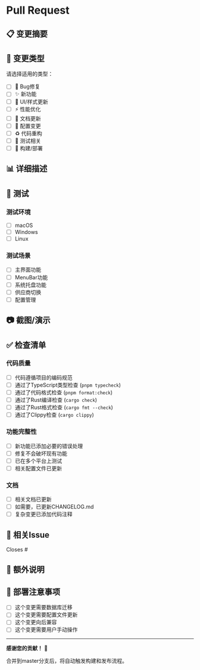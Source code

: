 # Pull Request

## 📋 变更摘要

<!-- 简要描述这个PR的目的和主要变更 -->

## 🔧 变更类型

请选择适用的类型：

- [ ] 🐛 Bug修复
- [ ] ✨ 新功能
- [ ] 💄 UI/样式更新
- [ ] ⚡️ 性能优化
- [ ] 📝 文档更新
- [ ] 🔧 配置变更
- [ ] ♻️ 代码重构
- [ ] 🧪 测试相关
- [ ] 🚀 构建/部署

## 📊 详细描述

<!-- 详细描述您的变更，包括：
- 解决了什么问题？
- 如何解决的？
- 为什么这样做？
-->

## 🧪 测试

<!-- 描述您如何测试了这些变更 -->

### 测试环境
- [ ] macOS
- [ ] Windows  
- [ ] Linux

### 测试场景
- [ ] 主界面功能
- [ ] MenuBar功能
- [ ] 系统托盘功能
- [ ] 供应商切换
- [ ] 配置管理

## 📷 截图/演示

<!-- 如果有UI变更，请提供截图或录屏 -->

## ✅ 检查清单

### 代码质量
- [ ] 代码遵循项目的编码规范
- [ ] 通过了TypeScript类型检查 (`pnpm typecheck`)
- [ ] 通过了代码格式检查 (`pnpm format:check`)
- [ ] 通过了Rust编译检查 (`cargo check`)
- [ ] 通过了Rust格式检查 (`cargo fmt --check`)
- [ ] 通过了Clippy检查 (`cargo clippy`)

### 功能完整性
- [ ] 新功能已添加必要的错误处理
- [ ] 修复不会破坏现有功能
- [ ] 已在多个平台上测试
- [ ] 相关配置文件已更新

### 文档
- [ ] 相关文档已更新
- [ ] 如需要，已更新CHANGELOG.md
- [ ] 复杂变更已添加代码注释

## 🔗 相关Issue

<!-- 链接到相关的Issue -->
Closes #<!-- Issue编号 -->

## 📝 额外说明

<!-- 任何需要reviewers注意的地方 -->

## 🚀 部署注意事项

- [ ] 这个变更需要数据库迁移
- [ ] 这个变更需要配置文件更新  
- [ ] 这个变更向后兼容
- [ ] 这个变更需要用户手动操作

---

**感谢您的贡献！** 🎉

合并到master分支后，将自动触发构建和发布流程。